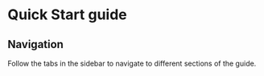 # Quick Start guide

## Navigation

Follow the tabs in the sidebar to navigate to different sections of the guide.
